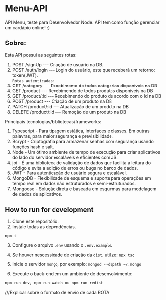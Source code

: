 # Menu-API

API Menu, teste para Desenvolvedor Node.
API tem como função gerenciar um cardápio online!
:)

## Sobre:

Esta API possui as seguintes rotas:

1. POST /signUp --- Criação de usuário na DB. 
2. POST /auth/login --- Login do usuário, este que receberá um retorno: token(JWT).\
`Rotas autenticadas:` 
4. GET /category --- Recebimento de todas categorias disponíveis na DB
5. GET /product --- Recebimendo de todos produtos disponíveis na DB
6. GET /product/:id --- Recebimendo do produto de acordo com o Id na DB
7. POST /product --- Criação de um produto na DB
8. PATCH /product/:id --- Atualização de um produto na DB
9. DELETE /product/:id --- Remoção de um produto na DB

Principais tecnologias/bibliotecas/frameworks:

1. Typescript - Para tipagem estática, interfaces e classes. Em outras palavras, para maior segurança e previsibilidade.
2. Bcrypt - Criptografia para armazenar senhas com segurança usando funções hash e salt.
3. Node - Um ótimo ambiente de tempo de execução para criar aplicativos do lado do servidor escaláveis e eficientes com JS.
4. joi - É uma biblioteca de validação de dados que facilita a leitura do código e evita a adição de erros ou bugs no banco de dados.
5. JWT - Para autenticação de usuário segura e escalável.
6. MongoDB - Flexibilidade de esquema e suporte para operações em tempo real em dados não estruturados e semi-estruturados.
7. Mongoose - Solução direta e baseada em esquemas para modelagem de dados de aplicativos.

## How to run for development

1. Clone este repositório.
2. Instale todas as dependências.

```bash
npm i
```

3. Configure o arquivo `.env` usando o `.env.example`.

4. Se houver nescessidade de criação da `dist`, utilize: `npx tsc`

5. Inicie o servidor `mongo`, por exemplo: `mongod --dbpath ~/.mongo`

6. Execute o back-end em um ambiente de desenvolvimento:

```bash
npm run dev, npm run watch ou npm run redist
```



///Explicar sobre o formato de envio de cada ROTA